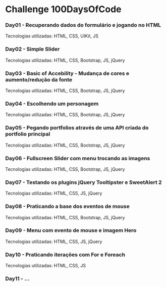 # Challenge 100DaysOfCode

### Day01 - Recuperando dados do formulário e jogando no HTML
Tecnologias utilizadas: HTML, CSS, UIKit, JS

### Day02 - Simple Slider
Tecnologias utilizadas: HTML, CSS, Bootstrap, JS, jQuery

### Day03 - Basic of Accebility - Mudança de cores e aumento/redução da fonte
Tecnologias utilizadas: HTML, CSS, Bootstrap, JS, jQuery

### Day04 - Escolhendo um personagem
Tecnologias utilizadas: HTML, CSS, Bootstrap, JS, jQuery

### Day05 - Pegando portfolios através de uma API criada do portfolio principal
Tecnologias utilizadas: HTML, CSS, Bootstrap, JS, jQuery

### Day06 - Fullscreen Slider com menu trocando as imagens
Tecnologias utilizadas: HTML, CSS, Bootstrap, JS, jQuery

### Day07 - Testando os plugins jQuery Tooltipster e SweetAlert 2
Tecnologias utilizadas: HTML, CSS, JS, jQuery

### Day08 - Praticando a base dos eventos de mouse
Tecnologias utilizadas: HTML, CSS, Bootstrap, JS, jQuery

### Day09 - Menu com evento de mouse e imagem Hero
Tecnologias utilizadas: HTML, CSS, JS, jQuery

### Day10 - Praticando iterações com For e Foreach
Tecnologias utilizadas: HTML, CSS, JS

### Day11 - ...
